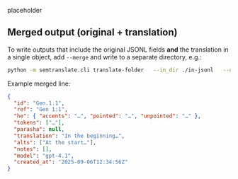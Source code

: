 placeholder

## Merged output (original + translation)
To write outputs that include the original JSONL fields **and** the translation in a single object, add `--merge`
and write to a separate directory, e.g.:

```bash
python -m semtranslate.cli translate-folder   --in_dir ./in-jsonl   --out_dir ./editions/eng.sem.v1_merged   --glob "*.jsonl"   --model gpt-4.1   --context 1   --workers 4   --merge
```

Example merged line:
```json
{
  "id": "Gen.1.1",
  "ref": "Gen 1:1",
  "he": { "accents": "…", "pointed": "…", "unpointed": "…" },
  "tokens": ["…"],
  "parasha": null,
  "translation": "In the beginning…",
  "alts": ["At the start…"],
  "notes": [],
  "model": "gpt-4.1",
  "created_at": "2025-09-06T12:34:56Z"
}
```
